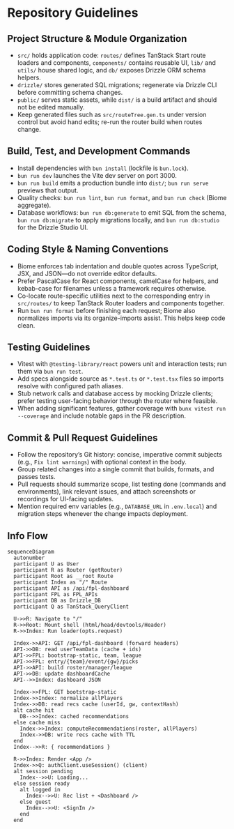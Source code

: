 # Repository Guidelines

## Project Structure & Module Organization

- `src/` holds application code: `routes/` defines TanStack Start route loaders and components, `components/` contains reusable UI, `lib/` and `utils/` house shared logic, and `db/` exposes Drizzle ORM schema helpers.  
- `drizzle/` stores generated SQL migrations; regenerate via Drizzle CLI before committing schema changes.  
- `public/` serves static assets, while `dist/` is a build artifact and should not be edited manually.  
- Keep generated files such as `src/routeTree.gen.ts` under version control but avoid hand edits; re-run the router build when routes change.

## Build, Test, and Development Commands

- Install dependencies with `bun install` (lockfile is `bun.lock`).  
- `bun run dev` launches the Vite dev server on port 3000.  
- `bun run build` emits a production bundle into `dist/`; `bun run serve` previews that output.  
- Quality checks: `bun run lint`, `bun run format`, and `bun run check` (Biome aggregate).  
- Database workflows: `bun run db:generate` to emit SQL from the schema, `bun run db:migrate` to apply migrations locally, and `bun run db:studio` for the Drizzle Studio UI.

## Coding Style & Naming Conventions

- Biome enforces tab indentation and double quotes across TypeScript, JSX, and JSON—do not override editor defaults.  
- Prefer PascalCase for React components, camelCase for helpers, and kebab-case for filenames unless a framework requires otherwise.  
- Co-locate route-specific utilities next to the corresponding entry in `src/routes/` to keep TanStack Router loaders and components together.  
- Run `bun run format` before finishing each request; Biome also normalizes imports via its organize-imports assist. This helps keep code clean.

## Testing Guidelines

- Vitest with `@testing-library/react` powers unit and interaction tests; run them via `bun run test`.  
- Add specs alongside source as `*.test.ts` or `*.test.tsx` files so imports resolve with configured path aliases.  
- Stub network calls and database access by mocking Drizzle clients; prefer testing user-facing behavior through the router where feasible.  
- When adding significant features, gather coverage with `bunx vitest run --coverage` and include notable gaps in the PR description.

## Commit & Pull Request Guidelines

- Follow the repository’s Git history: concise, imperative commit subjects (e.g., `Fix lint warnings`) with optional context in the body.  
- Group related changes into a single commit that builds, formats, and passes tests.  
- Pull requests should summarize scope, list testing done (commands and environments), link relevant issues, and attach screenshots or recordings for UI-facing updates.  
- Mention required env variables (e.g., `DATABASE_URL` in `.env.local`) and migration steps whenever the change impacts deployment.

## Info Flow

```mermaid
sequenceDiagram
  autonumber
  participant U as User
  participant R as Router (getRouter)
  participant Root as __root Route
  participant Index as "/" Route
  participant API as /api/fpl-dashboard
  participant FPL as FPL_APIs
  participant DB as Drizzle_DB
  participant Q as TanStack_QueryClient

  U->>R: Navigate to "/"
  R->>Root: Mount shell (html/head/devtools/Header)
  R->>Index: Run loader(opts.request)

  Index->>API: GET /api/fpl-dashboard (forward headers)
  API->>DB: read userTeamData (cache + ids)
  API->>FPL: bootstrap-static, team, league
  API->>FPL: entry/{team}/event/{gw}/picks
  API->>API: build roster/manager/league
  API->>DB: update dashboardCache
  API-->>Index: dashboard JSON

  Index->>FPL: GET bootstrap-static
  Index->>Index: normalize allPlayers
  Index->>DB: read recs cache (userId, gw, contextHash)
  alt cache hit
    DB-->>Index: cached recommendations
  else cache miss
    Index->>Index: computeRecommendations(roster, allPlayers)
    Index->>DB: write recs cache with TTL
  end
  Index-->>R: { recommendations }

  R->>Index: Render <App />
  Index->>Q: authClient.useSession() (client)
  alt session pending
    Index-->>U: Loading...
  else session ready
    alt logged in
      Index-->>U: Rec list + <Dashboard />
    else guest
      Index-->>U: <SignIn />
    end
  end
```

